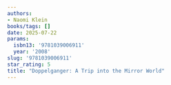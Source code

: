```yaml
---
authors:
- Naomi Klein
books/tags: []
date: 2025-07-22
params:
  isbn13: '9781039006911'
  year: '2008'
slug: '9781039006911'
star_rating: 5
title: "Doppelganger: A Trip into the Mirror World"
---
```



<!--more-->